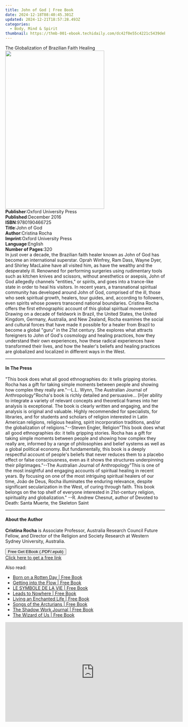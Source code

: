 ```yaml
---
title: John of God | Free Book
date: 2024-12-18T08:40:45.301Z
updated: 2024-12-21T18:57:28.493Z
categories:
  - Body, Mind & Spirit
thumbnail: https://thmb-001-ebook.techidaily.com/dc42f0e55c4221c5439debc02bdd61d82d5db5e7ec65ab962a93a7b5750fb24a.jpg
---
```

<main id="book-container">
  <div class="flex flex-col">
    <div class="book-brief flex-1 py-6 px-4 sm:p-6 md:py-10 md:px-8">
      <!-- brief-->
      <div class="book-brief-main">
        The Globalization of Brazilian Faith Healing
      </div>
    </div>
    <div
      class="book-meta-info flex-1 grid gap-4 col-start-1 col-end-3 row-start-1 sm:mb-6 sm:grid-cols-4 lg:gap-6 lg:col-start-2 lg:row-end-6 lg:row-span-6 lg:mb-0"
    >
      <div
        class="book-meta-info-left place-content-center mt-4 p-4 text-sm leading-6 col-start-2 col-span-2 dark:text-slate-400"
      >
        <img
          class="w-full h-500 object-cover rounded-lg sm:h-255 sm:col-span-2 lg:col-span-full"
          src="https://img-001-ebook.techidaily.com/08ac1c3e5e446e368dfddd7cb2d14eecc2c7469d250ddb4a3166807bc259c5c4.jpg"
          alt=""
          width="312"
          height="500"
        />
      </div>
      <div
        class="book-meta-info-right mt-2 col-start-1 row-start-2 col-span-3 self-center"
      >
        <!-- meta data  -->
        <div class="flex flex-col px-4 md:px-8">
          <div class="flex-1">
            <strong>Publisher</strong>:<span class="px-2"
              >Oxford University Press</span
            >
          </div>
          <div class="flex-1">
            <strong>Published</strong>:<span class="px-2">December 2016</span>
          </div>
          <div class="flex-1">
            <strong>ISBN</strong>:<span class="px-2">9780190466725</span>
          </div>
          <div class="flex-1">
            <strong>Title</strong>:<span class="px-2">John of God</span>
          </div>
          <div class="flex-1">
            <strong>Author</strong>:<span class="px-2">Cristina Rocha</span>
          </div>
          <div class="flex-1">
            <strong>Imprint</strong>:<span class="px-2"
              >Oxford University Press</span
            >
          </div>
          <div class="flex-1">
            <strong>Language</strong>:<span class="px-2">English</span>
          </div>
          <div class="flex-1">
            <strong>Number of Pages</strong>:<span class="px-2">320</span>
          </div>
        </div>
      </div>
    </div>
    <div class="book-description flex-1 py-6 px-4 sm:p-6 md:py-10 md:px-8">
      <div class="book-description-main">
        <div accordion-content="" id="description">
          In just over a decade, the Brazilian faith healer known as John of God
          has become an international superstar. Oprah Winfrey, Ram Dass, Wayne
          Dyer, and Shirley MacLaine have all visited him, as have the wealthy
          and the desperately ill. Renowned for performing surgeries using
          rudimentary tools such as kitchen knives and scissors, without
          anesthetics or asepsis, John of God allegedly channels "entities," or
          spirits, and goes into a trance-like state in order to heal his
          visitors. In recent years, a transnational spiritual community has
          developed around John of God, comprised of the ill, those who seek
          spiritual growth, healers, tour guides, and, according to followers,
          even spirits whose powers transcend national boundaries. Cristina
          Rocha offers the first ethnographic account of this global spiritual
          movement. Drawing on a decade of fieldwork in Brazil, the United
          States, the United Kingdom, Germany, Australia, and New Zealand, Rocha
          examines the social and cultural forces that have made it possible for
          a healer from Brazil to become a global "guru" in the 21st century.
          She explores what attracts foreigners to John of God's cosmology and
          healing practices, how they understand their own experiences, how
          these radical experiences have transformed their lives, and how the
          healer's beliefs and healing practices are globalized and localized in
          different ways in the West.
        </div>
        <div class="accordion-fader"></div>
      </div>
    </div>
    <div class="book-excerpts flex-1 py-6 px-4 sm:p-6 md:py-10 md:px-8">
      <!-- excerpts-->
      <div class="book-excerpts-main">
        <hr />
        <h4 class="placeholder placeholder-heading">
          <span>In The Press</span>
        </h4>
        <p>
          "This book does what all good ethnographies do: it tells gripping
          stories. Rocha has a gift for taking simple moments between people and
          showing how complex they really are."--L.L. Wynn, The Australian
          Journal of Anthropology"Rocha's book is richly detailed and
          persuasive... [H]er ability to integrate a variety of relevant
          concepts and theoretical frames into her analysis is exceptional. The
          book is clearly written and engaging, and the analysis is original and
          valuable. Highly recommended for specialists, for libraries, and for
          students and scholars of religion interested in Latin American
          religions, religious healing, spirit incorporation traditions, and/or
          the globalization of religions."--Steven Engler, Religion"This book
          does what all good ethnographies do: it tells gripping stories. Rocha
          has a gift for taking simple moments between people and showing how
          complex they really are, informed by a range of philosophies and
          belief systems as well as a global political economy. But
          fundamentally, this book is a deeply respectful account of people's
          beliefs that never reduces them to a placebo effect or false
          consciousness, even as it shows the structures underpinning their
          pilgrimages."--The Australian Journal of Anthropology"This is one of
          the most insightful and engaging accounts of spiritual healing in
          recent years. By focusing on one of the most intriguing spiritual
          healers of our time, João de Deus, Rocha illuminates the enduring
          relevance, despite significant secularization in the West, of curing
          through faith. This book belongs on the top shelf of everyone
          interested in 21st-century religion, spirituality and globalization."
          --R. Andrew Chesnut, author of Devoted to Death: Santa Muerte, the
          Skeleton Saint
        </p>
      </div>
    </div>
    <div class="book-about-author flex-1 py-6 px-4 sm:p-6 md:py-10 md:px-8">
      <!-- about author-->
      <div class="book-main-author-main">
        <hr />
        <h4 class="placeholder placeholder-heading">
          <span>About the Author</span>
        </h4>
        <p>
          <strong>Cristina Rocha</strong> is Associate Professor, Australia
          Research Council Future Fellow, and Director of the Religion and
          Society Research at Western Sydney University, Australia.
        </p>
      </div>
    </div>
    <div class="book-free-get flex-1 py-6 px-4 sm:p-6 md:py-10 md:px-8">
      <button
        id="btn-free-get"
        class="bg-blue-500 hover:bg-blue-700 text-white font-bold py-2 px-4 rounded"
      >
        Free Get EBook (.PDF/.epub)
      </button>
      <div id="countdown-display" class="px-2 text-lg mt-2"></div>
      <a
        id="free-link"
        class="hidden bg-blue-500 hover:bg-blue-700 text-white font-bold py-2 px-4 rounded"
        href="https://www.ebooks.com/en-us/book/95641435/john-of-god/cristina-rocha/"
        target="_blank"
        >Click here to get a free link</a
      >
    </div>
    <script>
      let countdownTime = 0;
      let countdownInterval = null;
      document
        .getElementById('btn-free-get')
        .addEventListener('click', startCountdown);
      function startCountdown() {
        countdownTime = new Date().getTime() + 60000 * 3;
        countdownInterval = setInterval(updateCountdown, 1000);
        document.getElementById('btn-free-get').disabled = true;
        document
          .getElementById('btn-free-get')
          .classList.add('bg-gray-500', 'cursor-not-allowed');
      }
      function updateCountdown() {
        let currentTime = new Date().getTime();
        let timeLeft = countdownTime - currentTime;
        let secondsLeft = Math.floor(timeLeft / 1000);
        document.getElementById('countdown-display').innerHTML =
          `Remaining time: ${secondsLeft} seconds.`;
        if (secondsLeft <= 0) {
          clearInterval(countdownInterval);
          document.getElementById('btn-free-get').classList.add('hidden');
          document.getElementById('free-link').classList.remove('hidden');
          document.getElementById('countdown-display').innerHTML = '';
        }
      }
    </script>
  </div>
</main>

<ins class="adsbygoogle"
      style="display:block"
      data-ad-client="ca-pub-7571918770474297"
      data-ad-slot="8358498916"
      data-ad-format="auto"
      data-full-width-responsive="true"></ins>
    

<span class="atpl-alsoreadstyle">Also read:</span>
<div><ul>
<li><a href="https://novels-ebooks.techidaily.com/211244657-9781439188705-born-on-a-rotten-day/"><u>Born on a Rotten Day | Free Book</u></a></li>
<li><a href="https://novels-ebooks.techidaily.com/211245958-9780645276176-getting-into-the-flow/"><u>Getting into the Flow | Free Book</u></a></li>
<li><a href="https://novels-ebooks.techidaily.com/211245865-9798869210012-le-symbole-de-la-vie/"><u>LE SYMBOLE DE LA VIE | Free Book</u></a></li>
<li><a href="https://novels-ebooks.techidaily.com/211245943-9798869208286-leads-to-nowhere/"><u>Leads to Nowhere | Free Book</u></a></li>
<li><a href="https://novels-ebooks.techidaily.com/211245824-9798822936737-living-an-enchanted-life/"><u>Living an Enchanted Life | Free Book</u></a></li>
<li><a href="https://novels-ebooks.techidaily.com/211244641-9781451643725-songs-of-the-arcturians/"><u>Songs of the Arcturians | Free Book</u></a></li>
<li><a href="https://novels-ebooks.techidaily.com/211244554-9781668070512-the-shadow-work-journal/"><u>The Shadow Work Journal | Free Book</u></a></li>
<li><a href="https://novels-ebooks.techidaily.com/211244673-9781476728407-the-wizard-of-us/"><u>The Wizard of Us | Free Book</u></a></li>
</ul></div>

<!-- affiliate ads begin -->
<iframe width="560" height="315" src="https://www.youtube.com/embed/ZblaBc-v2vs?si=CKW1gJwXQT2vZJYo" title="YouTube video player" frameborder="0" allow="accelerometer; autoplay; clipboard-write; encrypted-media; gyroscope; picture-in-picture; web-share" referrerpolicy="strict-origin-when-cross-origin" allowfullscreen></iframe>
<!-- affiliate ads end -->

